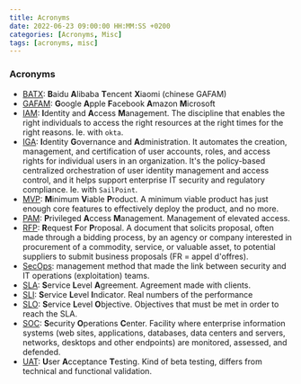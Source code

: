 ```yaml
---
title: Acronyms
date: 2022-06-23 09:00:00 HH:MM:SS +0200
categories: [Acronyms, Misc]
tags: [acronyms, misc]
---
```


### Acronyms

* [BATX](https://fr.wikipedia.org/wiki/BATX): **B**aidu **A**libaba **T**encent **X**iaomi (chinese GAFAM)
* [GAFAM](https://fr.wikipedia.org/wiki/GAFAM): **G**oogle **A**pple **F**acebook **A**mazon **M**icrosoft
* [IAM](https://en.wikipedia.org/wiki/Identity_management): **I**dentity and **A**ccess **M**anagement. The discipline that enables the right individuals to access the right resources at the right times for the right reasons. Ie. with `okta`.
* [IGA](https://doubleoctopus.com/security-wiki/identity-and-access-management/identity-governance/): **I**dentity **G**overnance and **A**dministration. It automates the creation, management, and certification of user accounts, roles, and access rights for individual users in an organization. It's the policy-based centralized orchestration of user identity management and access control, and it helps support enterprise IT security and regulatory compliance. Ie. with `SailPoint`.
* [MVP](https://en.wikipedia.org/wiki/Minimum_viable_product): **M**inimum **V**iable **P**roduct. A minimum viable product has just enough core features to effectively deploy the product, and no more.
* [PAM](https://www.beyondtrust.com/resources/glossary/privileged-access-management-pam): **P**rivileged **A**ccess **M**anagement. Management of elevated access.
* [RFP](https://en.wikipedia.org/wiki/Request_for_proposal): **R**equest **F**or **P**roposal. A document that solicits proposal, often made through a bidding process, by an agency or company interested in procurement of a commodity, service, or valuable asset, to potential suppliers to submit business proposals (FR = appel d'offres).
* [SecOps](https://www.techtarget.com/searchsecurity/definition/SecOps): management method that made the link between security and IT operations (exploitation) teams.
* [SLA](https://www.atlassian.com/fr/incident-management/kpis/sla-vs-slo-vs-sli): **S**ervice **L**evel **A**greement. Agreement made with clients.
* [SLI](https://www.atlassian.com/fr/incident-management/kpis/sla-vs-slo-vs-sli): **S**ervice **L**evel **I**ndicator. Real numbers of the performance
* [SLO](https://www.atlassian.com/fr/incident-management/kpis/sla-vs-slo-vs-sli): **S**ervice **L**evel **O**bjective. Objectives that must be met in order to reach the SLA.
* [SOC](https://en.wikipedia.org/wiki/Information_security_operations_center): **S**ecurity **O**perations **C**enter. Facility where enterprise information systems (web sites, applications, databases, data centers and servers, networks, desktops and other endpoints) are monitored, assessed, and defended.
* [UAT](https://en.wikipedia.org/wiki/Acceptance_testing#User_acceptance_testing): **U**ser **A**cceptance **T**esting. Kind of beta testing, differs from technical and functional validation.
